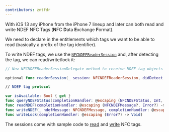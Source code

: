 ```yaml
---
contributors: zntfdr
---
```


With iOS 13 any iPhone from the iPhone 7 lineup and later can both read and write NDEF NFC Tags (**N**FC **D**ata **E**xchange **F**ormat).

We need to declare in the entitlements which tags we want to be able to read (basically a prefix of the tag identifier).

To write NDEF tags, we use the [`NFCNDEFReaderSession`][ndefDocs] and, after detecting the tag, we can read/write/lock it:

```swift
// New NFCNDEFReaderSessionDelegate method to receive NDEF tag objects 

optional func readerSession(_ session: NFCNDEFReaderSession, didDetect tags: [NFCNDEFTag])

// NDEF tag protocol 

var isAvailable: Bool { get } 
func queryNDEFStatus(completionHandler: @escaping (NFCNDEFStatus, Int, Error?) -> Void)
func readNDEF(completionHandler: @escaping (NFCNDEFMessage?, Error?) -> Void)
func writeNDEF(_ ndefMessage: NFCNDEFMessage, completionHandler: @escaping (Error?) -> Void)
func writeLock(completionHandler: @escaping (Error?) -> Void) 
```

The sessions come with sample code to [read][read] and [write][write] NFC tags.

[ndefDocs]: https://developer.apple.com/documentation/corenfc/nfcndefreadersession
[read]: https://developer.apple.com/documentation/corenfc/building_an_nfc_tag-reader_app
[write]: https://developer.apple.com/documentation/corenfc/creating_nfc_tags_from_your_iphone